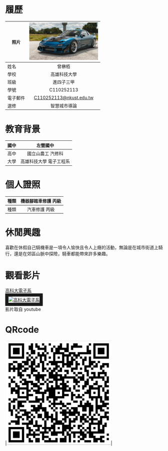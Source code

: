 # 履歷
|     照片     |<img src="https://github.com/C110252113/C110252113/blob/main/8329135.jpg" width=220 height=120/>|
| ---------------- |:-----------------------------:|
| 姓名             |曾楙栢                |
| 學校             | 高雄科技大學                  |
| 班級          | 進四子三甲            |
| 學號        | C110252113                  |
| 電子郵件         | C110252113@nkust.edu.tw          |
| 選修             | 智慧城市導論                |
# 教育背景
|國中 | 左營國中     |
| ---------------- |:-----------------------------:|
| 高中         |國立山農工 汽修科            |
| 大學         | 高雄科技大學  電子工程系               |
# 個人證照
| 種類     |機器腳踏車修護 丙級           |
| ---------------- |:-----------------------------:|
| 種類       | 汽車修護 丙級             |
# 休閒興趣
喜歡在休假自己騎機車是一項令人愉快且令人上癮的活動，無論是在城市街道上騎行，還是在郊區山脈中探險，騎車都能帶來許多樂趣。
# 觀看影片
<a href="https://www.youtube.com/watch?v=KDa1rniJmV8" target="_blank">高科大電子系</a><br>
<a href="http://www.youtube.com/watch?feature=player_embedded&v=KDa1rniJmV8" target="_blank"><img src="http://img.youtube.com/vi/_fL85yFLZGg/0.jpg" 
alt="高科大電子系" width="430" height="280" border="10" /></a>
<br>影片取自 youtube
# QRcode
 |<img src="https://github.com/C110252113/C110252113/blob/main/QR.PNG" width=333 height=333/>|
